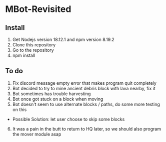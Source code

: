 # MBot-Revisited
## Install
1. Get Nodejs version 18.12.1 and npm version 8.19.2
2. Clone this repository
3. Go to the repository
4. npm install

## To do
1. Fix discord message empty error that makes program quit completely
2. Bot decided to try to mine ancient debris block with lava nearby, fix it
3. Bot sometimes has trouble harvesting
4. Bot once got stuck on a block when moving
5. Bot doesn't seem to use alternate blocks / paths, do some more testing on this
 - Possible Solution: let user choose to skip some blocks
6. It was a pain in the butt to return to HQ later, so we should also program the mover module asap